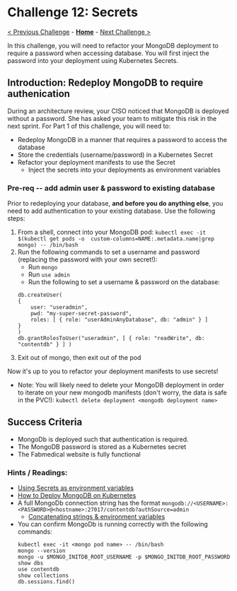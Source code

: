 # Challenge 12: Secrets

[< Previous Challenge](11-opsmonitoring.md) - **[Home](../README.md)** - [Next Challenge >](13-secrets-akv.md)


In this challenge, you will need to refactor your MongoDB deployment to require a password when accessing database.  You will first inject the password into your deployment using Kubernetes Secrets. 
## Introduction: Redeploy MongoDB to require authenication

During an architecture review, your CISO noticed that MongoDB is deployed without a password.  She has asked your team to mitigate this risk in the next sprint. For Part 1 of this challenge, you will need to:
- Redeploy MongoDB in a manner that requires a password to access the database
- Store the credentials (username/password) in a Kubernetes Secret
- Refactor your deployment manifests to use the Secret
  - Inject the secrets into your deployments as environment variables

### Pre-req -- add admin user & password to existing database
Prior to redeploying your database, **and before you do anything else**, you need to add authentication to your existing database. Use the following steps:
1. From a shell, connect into your MongoDB pod:  `kubectl exec -it $(kubectl get pods -o  custom-columns=NAME:.metadata.name|grep mongo) -- /bin/bash`
2. Run the following commands to set a username and password (replacing the password with your own secret!):
   - Run `mongo`
   - Run `use admin`
   - Run the following to set a username & password on the database:
	```
	db.createUser(
  	{
    	user: "useradmin",
    	pwd: "my-super-secret-password",
    	roles: [ { role: "userAdminAnyDatabase", db: "admin" } ]
  	}
	)
	db.grantRolesToUser("useradmin", [ { role: "readWrite", db: "contentdb" } ] )
	```
3. Exit out of mongo, then exit out of the pod

Now it's up to you to refactor your deployment manifests to use secrets!
* Note: You will likely need to delete your MongoDB deployment in order to iterate on your new mongodb manifests (don't worry, the data is safe in the PVC!):  `kubectl delete deployment <mongodb deployment name>`
## Success Criteria
- MongoDb is deployed such that authentication is required.
- The MongoDB password is stored as a Kubernetes secret
- The Fabmedical website is fully functional

### Hints / Readings:
- [Using Secrets as environment variables](https://kubernetes.io/docs/concepts/configuration/secret/#using-secrets-as-environment-variables)
- [How to Deploy MongoDB on Kubernetes](https://www.cloudytuts.com/guides/kubernetes/how-to-deploy-mongodb-on-kubernetes/) 
- A full MongoDb connection string has the format `mongodb://<USERNAME>:<PASSWORD>@<hostname>:27017/contentdb?authSource=admin`
  - [Concatenating strings & environment variables](https://joeblogs.technology/2020/12/concatenating-kubernetes-secrets-for-environment-variables/)
- You can confirm MongoDb is running correctly with the following commands:
	```
	kubectl exec -it <mongo pod name> -- /bin/bash
	mongo --version
	mongo -u $MONGO_INITDB_ROOT_USERNAME -p $MONGO_INITDB_ROOT_PASSWORD
	show dbs
	use contentdb
	show collections
	db.sessions.find()
	```


